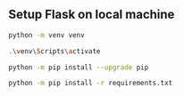 ## Setup Flask on local machine

```sh
python -m venv venv
```

```sh
.\venv\Scripts\activate
```

```sh
python -m pip install --upgrade pip
```

```sh
python -m pip install -r requirements.txt
```
